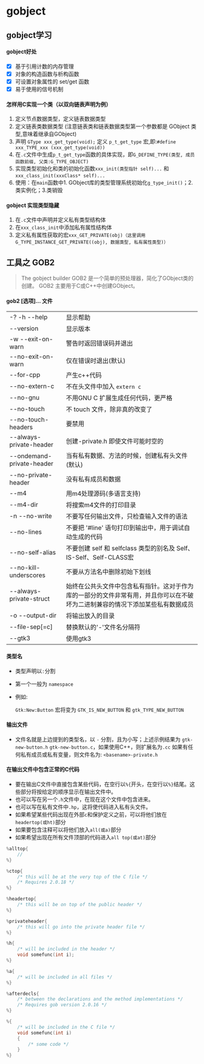 # gobject

## gobject学习

#### gobject好处

 - [x] 基于引用计数的内存管理
 - [x] 对象的构造函数与析构函数
 - [x] 可设置对象属性的 set/get 函数
 - [x] 易于使用的信号机制

#### 怎样用C实现一个类（以双向链表声明为例）

1. 定义节点数据类型，定义链表数据类型
2. 定义链表类数据类型 (注意链表类和链表数据类型第一个参数都是 GObject 类型,意味着继承自GObject)
3. 声明 `GType xxx_get_type(void);` 定义 `p_t_get_type` 宏,即:`#define xxx_TYPE_xxx (xxx_get_type(void))`
4. 在`.c`文件中生成`p_t_get_type`函数的具体实现，即`G_DEFINE_TYPE(类型, 成员函数前缀, 父类:G_TYPE_OBJECT)`
5. 实现类型初始化和类的初始化函数`xxx_init(类型指针 self)...` 和 `xxx_class_init(xxxClass* self)...`
6. 使用：在`main`函数中1. GObject库的类型管理系统初始化`g_type_init()`；2. 类实例化；3.类销毁

#### gobject 实现类型隐藏

1. 在`.c`文件中声明并定义私有类型结构体
2. 在`xxx_class_init`中添加私有属性结构体
3. 定义私有属性获取的宏`xxx_GET_PRIVATE(obj)（这里调用G_TYPE_INSTANCE_GET_PRIVATE((obj), 数据类型, 私有属性类型)）`

## 工具之 GOB2

> The gobject builder
> GOB2 是一个简单的预处理器，简化了GObject类的创建。
> GOB2 主要用于C或C++中创建GObject。

#### gob2 [选项]... 文件

|               |     |
| ---           | --- |
| -? -h --help  | 显示帮助 |
| --version     | 显示版本 |
| -w --exit-on-warn | 警告时返回错误码并退出 |
| --no-exit-on-warn | 仅在错误时退出(默认) |
| --for-cpp     | 产生c++代码 |
| --no-extern-c | 不在头文件中加入 `extern c` |
| --no-gnu      | 不用GNU C 扩展生成任何代码，更严格 |
| --no-touch    | 不 touch 文件，除非真的改变了 |
| --no-touch-headers | 要禁用 |
| --always-private-header | 创建<basename>-private.h 即使文件可能时空的 |
| --ondemand-private-header | 当有私有数据、方法的时候，创建私有头文件(默认) |
| --no-private-header | 没有私有成员和数据 |
| --m4          | 用m4处理源码(多语言支持) |
| --m4-dir      | 将搜索m4文件的打印目录 |
| -n --no-write | 不要写任何输出文件，只检查输入文件的语法 |
| --no-lines    | 不要把 '#line' 语句打印到输出中，用于调试自动生成的代码 |
| --no-self-alias | 不要创建 self 和 selfclass 类型的别名及 Self、IS-Self、Self-CLASS宏 |
| --no-kill-underscores | 不要从方法名中删除初始下划线 |
| --always-private-struct | 始终在公共头文件中包含私有指针。这对于作为库的一部分的文件非常有用，并且你可以在不破坏为二进制兼容的情况下添加某些私有数据成员 |
| -o --output-dir | 将输出放入的目录 |
| --file-sep[=c] | 替换默认的'-'文件名分隔符 |
| --gtk3         | 使用gtk3 |

#### 类型名

- 类型声明以`:`分割
- 第一个一般为 `namespace` 
- 例如:

  `Gtk:New:Button` 宏将变为 `GTK_IS_NEW_BUTTON` 和 `gtk_TYPE_NEW_BUTTON`

#### 输出文件

- 文件名就是上边提到的类型名，以 `-` 分割，且为小写；上述示例结果为 `gtk-new-button.h` `gtk-new-button.c`，如果使用C++，则扩展名为`.cc` 如果有任何私有成员或私有变量，则文件名为: `<basename>-private.h`

#### 在输出文件中包含正常的C代码

- 要在输出C文件中直接包含某些代码，在空行以`%{`开头，在空行以`%}`结尾。这些部分将按给定的顺序显示在输出文件中。
- 也可以写在另一个`.h`文件中，在现在这个文件中包含进来。
- 也可以写在私有文件中`.hp`，这将使代码进入私有头文件。
- 如果希望某些代码出现在外部`c`和保护定义之前，可以将他们放在`headertop(或ht)`部分
- 如果要包含注释可以将他们放入`all(或a)`部分
- 如果希望出现在所有文件顶部的代码进入`all top(或at)`部分

```c
%alltop{
    //
%}

%ctop{
    /* this will be at the very top of the C file */
    /* Requires 2.0.18 */
%}

%headertop{
    /* this will be on top of the public header */
%}

%privateheader{
    /* this will go into the private header file */
%}

%h{
    /* will be included in the header */
    void somefunc(int i);
%}

%a{
    /* will be included in all files */
%}

%afterdecls{
    /* between the declarations and the method implementations */
    /* Requires gob version 2.0.16 */
%}

%{
    /* will be included in the C file */
    void somefunc(int i)
    {
        /* some code */
    }
%}

```
